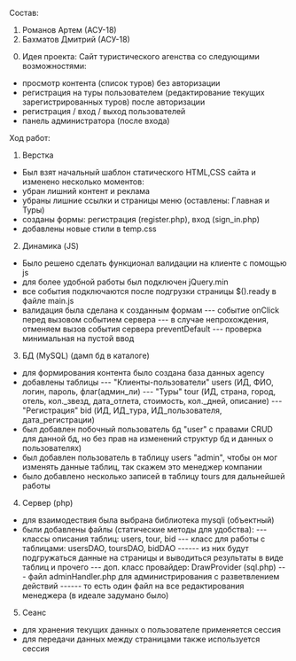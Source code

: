 Состав:
1. Романов Артем (АСУ-18)
2. Бахматов Дмитрий (АСУ-18)



0) Идея проекта:
Сайт туристического агенства со следующими возможностями:
- просмотр контента (список туров) без авторизации
- регистрация на туры пользователем (редактирование текущих зарегистрированных туров) после авторизации
- регистрация / вход / выход пользователей
- панель администратора (после входа)

Ход работ:
1) Верстка
- Был взят начальный шаблон статического HTML,CSS сайта и изменено несколько моментов:
- убран лишний контент и реклама
- убраны лишние ссылки и страницы меню (оставлены: Главная и Туры)
- созданы формы: регистрация (register.php), вход (sign_in.php)
- добавлены новые стили в temp.css

2) Динамика (JS)
- Было решено сделать функционал валидации на клиенте с помощью js
- для более удобной работы был подключен jQuery.min
- все события подключаются после подгрузки страницы $().ready в файле main.js
- валидация была сделана к созданным формам
--- событие onClick перед вызовом событием сервера
--- в случае непрохождения, отменяем вызов события сервера preventDefault
--- проверка минимальная на пустой ввод

3) БД (MySQL) (дамп бд в каталоге)
- для формирования контента было создана база данных agency
- добавлены таблицы
--- "Клиенты-пользователи" users (ИД, ФИО, логин, пароль, флаг(админ_ли)
--- "Туры" tour (ИД, страна, город, отель, кол._звезд, дата_отлета, стоимость, кол._дней, описание)
--- "Регистрация" bid (ИД, ИД_тура, ИД_пользователя, дата_регистрации)
- был добавлен побочный пользователь бд "user" с правами CRUD для данной бд, но без прав на изменений структур бд и данных о пользователях)
- был добавлен пользователь в таблицу users "admin", чтобы он мог изменять данные таблиц, так скажем это менеджер компании
- было добавлено несколько записей в таблицу tours для дальнейшей работы

4) Сервер (php)
- для взаимодествия была выбрана библиотека mysqli (объектный)
- были добавлены файлы (статические методы для удобства):
--- классы описания таблиц: users, tour, bid 
--- класс для работы с таблицами: usersDAO, toursDAO, bidDAO
------ из них будут подгружаться данные на страницы и выводиться результаты в виде таблиц и прочего
--- доп. класс провайдер: DrawProvider (sql.php)
--- файл adminHandler.php для администрирования с разветвлением действий
------ то есть один файл на все редактирования менеджера (в идеале задумано было)


5) Сеанс
- для хранения текущих данных о пользователе применяется сессия
- для передачи данных между страницами также используется сессия
